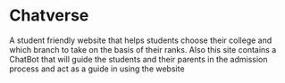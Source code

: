 # Chatverse
A student friendly website that helps students choose their college and which branch to take on the basis of their ranks. Also this site contains a ChatBot that will guide the students and their parents in the admission process and act as a guide in using the website
